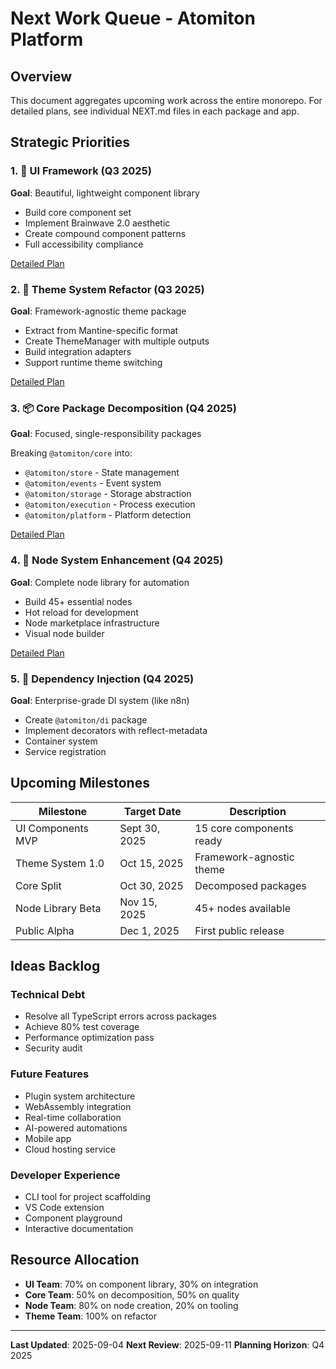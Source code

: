 # Next Work Queue - Atomiton Platform

## Overview

This document aggregates upcoming work across the entire monorepo. For detailed plans, see individual NEXT.md files in each package and app.

## Strategic Priorities

### 1. 🎨 UI Framework (Q3 2025)

**Goal**: Beautiful, lightweight component library

- Build core component set
- Implement Brainwave 2.0 aesthetic
- Create compound component patterns
- Full accessibility compliance

[Detailed Plan](./packages/ui/NEXT.md)

### 2. 🎯 Theme System Refactor (Q3 2025)

**Goal**: Framework-agnostic theme package

- Extract from Mantine-specific format
- Create ThemeManager with multiple outputs
- Build integration adapters
- Support runtime theme switching

[Detailed Plan](./packages/theme/NEXT.md)

### 3. 📦 Core Package Decomposition (Q4 2025)

**Goal**: Focused, single-responsibility packages

Breaking `@atomiton/core` into:

- `@atomiton/store` - State management
- `@atomiton/events` - Event system
- `@atomiton/storage` - Storage abstraction
- `@atomiton/execution` - Process execution
- `@atomiton/platform` - Platform detection

[Detailed Plan](./packages/core/NEXT.md)

### 4. 🔌 Node System Enhancement (Q4 2025)

**Goal**: Complete node library for automation

- Build 45+ essential nodes
- Hot reload for development
- Node marketplace infrastructure
- Visual node builder

[Detailed Plan](./packages/nodes/NEXT.md)

### 5. 💉 Dependency Injection (Q4 2025)

**Goal**: Enterprise-grade DI system (like n8n)

- Create `@atomiton/di` package
- Implement decorators with reflect-metadata
- Container system
- Service registration

## Upcoming Milestones

| Milestone         | Target Date   | Description              |
| ----------------- | ------------- | ------------------------ |
| UI Components MVP | Sept 30, 2025 | 15 core components ready |
| Theme System 1.0  | Oct 15, 2025  | Framework-agnostic theme |
| Core Split        | Oct 30, 2025  | Decomposed packages      |
| Node Library Beta | Nov 15, 2025  | 45+ nodes available      |
| Public Alpha      | Dec 1, 2025   | First public release     |

## Ideas Backlog

### Technical Debt

- Resolve all TypeScript errors across packages
- Achieve 80% test coverage
- Performance optimization pass
- Security audit

### Future Features

- Plugin system architecture
- WebAssembly integration
- Real-time collaboration
- AI-powered automations
- Mobile app
- Cloud hosting service

### Developer Experience

- CLI tool for project scaffolding
- VS Code extension
- Component playground
- Interactive documentation

## Resource Allocation

- **UI Team**: 70% on component library, 30% on integration
- **Core Team**: 50% on decomposition, 50% on quality
- **Node Team**: 80% on node creation, 20% on tooling
- **Theme Team**: 100% on refactor

---

**Last Updated**: 2025-09-04
**Next Review**: 2025-09-11
**Planning Horizon**: Q4 2025
